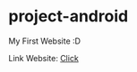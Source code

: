 # project-android
 My First Website :D

Link Website: <a href="https://3ffirmino.github.io/project-android/">Click</a>